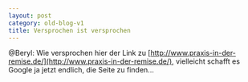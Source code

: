 ```yaml
---
layout: post
category: old-blog-v1
title: Versprochen ist versprochen
---
```


@Beryl: Wie versprochen hier der Link zu [http://www.praxis-in-der-remise.de/](http://www.praxis-in-der-remise.de/), vielleicht schafft es Google ja jetzt endlich, die Seite zu finden...